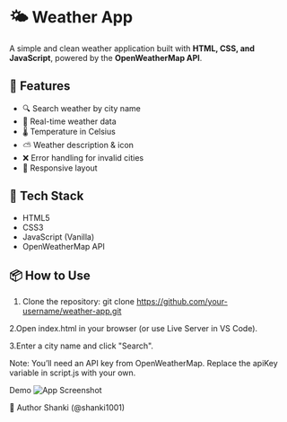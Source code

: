 # 🌤️ Weather App

A simple and clean weather application built with **HTML, CSS, and JavaScript**, powered by the **OpenWeatherMap API**.

## 🚀 Features

- 🔍 Search weather by city name
- 📡 Real-time weather data
- 🌡️ Temperature in Celsius
- ⛅ Weather description & icon
- ❌ Error handling for invalid cities
- 📱 Responsive layout

## 🔧 Tech Stack

- HTML5
- CSS3
- JavaScript (Vanilla)
- OpenWeatherMap API

## 📦 How to Use

1. Clone the repository:
   git clone https://github.com/your-username/weather-app.git

2.Open index.html in your browser (or use Live Server in VS Code).

3.Enter a city name and click "Search".

Note: You’ll need an API key from OpenWeatherMap. Replace the apiKey variable in script.js with your own.

Demo
![App Screenshot](./screenshot.PNG)

🧠 Author
Shanki (@shanki1001)
